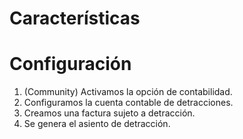 Características
==

Configuración
==
1. (Community) Activamos la opción de contabilidad.
2. Configuramos la cuenta contable de detracciones.
3. Creamos una factura sujeto a detracción.
4. Se genera el asiento de detracción.
